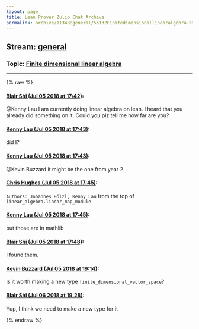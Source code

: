 ```yaml
---
layout: page
title: Lean Prover Zulip Chat Archive 
permalink: archive/113488general/55132Finitedimensionallinearalgebra.html
---
```


## Stream: [general](index.html)
### Topic: [Finite dimensional linear algebra](55132Finitedimensionallinearalgebra.html)

---


{% raw %}
#### [ Blair Shi (Jul 05 2018 at 17:42)](https://leanprover.zulipchat.com/#narrow/stream/113488-general/topic/Finite%20dimensional%20linear%20algebra/near/129146008):
<p><span class="user-mention" data-user-id="110064">@Kenny Lau</span>  I am currently doing linear algebra on lean. I heard that you already did something on it. Could you plz tell me how far are you?</p>

#### [ Kenny Lau (Jul 05 2018 at 17:43)](https://leanprover.zulipchat.com/#narrow/stream/113488-general/topic/Finite%20dimensional%20linear%20algebra/near/129146030):
<p>did I?</p>

#### [ Kenny Lau (Jul 05 2018 at 17:43)](https://leanprover.zulipchat.com/#narrow/stream/113488-general/topic/Finite%20dimensional%20linear%20algebra/near/129146044):
<p><span class="user-mention" data-user-id="110038">@Kevin Buzzard</span> it might be the one from year 2</p>

#### [ Chris Hughes (Jul 05 2018 at 17:45)](https://leanprover.zulipchat.com/#narrow/stream/113488-general/topic/Finite%20dimensional%20linear%20algebra/near/129146165):
<p><code>Authors: Johannes Hölzl, Kenny Lau</code> from the top of <code>linear_algebra.linear_map_module</code></p>

#### [ Kenny Lau (Jul 05 2018 at 17:45)](https://leanprover.zulipchat.com/#narrow/stream/113488-general/topic/Finite%20dimensional%20linear%20algebra/near/129146181):
<p>but those are in mathlib</p>

#### [ Blair Shi (Jul 05 2018 at 17:48)](https://leanprover.zulipchat.com/#narrow/stream/113488-general/topic/Finite%20dimensional%20linear%20algebra/near/129146325):
<p>I found them.</p>

#### [ Kevin Buzzard (Jul 05 2018 at 19:14)](https://leanprover.zulipchat.com/#narrow/stream/113488-general/topic/Finite%20dimensional%20linear%20algebra/near/129150884):
<p>Is it worth making a new type <code>finite_dimensional_vector_space</code>?</p>

#### [ Blair Shi (Jul 06 2018 at 19:28)](https://leanprover.zulipchat.com/#narrow/stream/113488-general/topic/Finite%20dimensional%20linear%20algebra/near/129214320):
<p>Yup, I think we need to make a new type for it</p>


{% endraw %}
